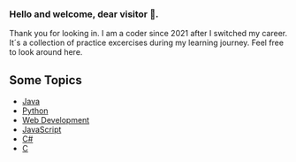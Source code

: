 ### Hello and welcome, dear visitor 👋.
Thank you for looking in. I am a coder since 2021 after I switched my career. 
It´s a collection of practice excercises during my learning journey. Feel free to look around here.

## Some Topics
- [Java](https://github.com/Sorayal/Java_Training)
- [Python](https://github.com/Sorayal/Python_Training)
- [Web Development](https://github.com/Sorayal/Web_Development_Training)
- [JavaScript](https://github.com/Sorayal/JavaScript_Training)
- [C#](https://github.com/Sorayal/CSharp)
- [C](https://github.com/Sorayal/C)





<!--
**Sorayal/Sorayal** is a ✨ _special_ ✨ repository because its `README.md` (this file) appears on your GitHub profile.

Here are some ideas to get you started:

- 🔭 I’m currently working on ...
- 🌱 I’m currently learning ...
- 👯 I’m looking to collaborate on ...
- 🤔 I’m looking for help with ...
- 💬 Ask me about ...
- 📫 How to reach me: ...
- 😄 Pronouns: ...
- ⚡ Fun fact: ...
-->

<!--Hi there 👋 -->

